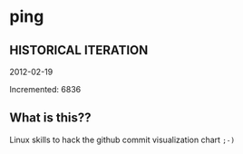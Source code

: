 # ping

## HISTORICAL ITERATION
2012-02-19

Incremented: 6836

## What is this?? 
Linux skills to hack the github commit visualization chart `;-)`
